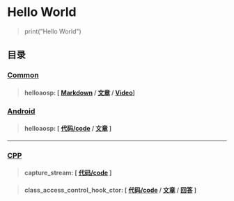 # Hello World
> print("Hello World")



## 目录

### [Common](common)

> #### **helloaosp**: [ [Markdown](common/dual-system-install.md) / [文章](https://zhuanlan.zhihu.com/p/572100374) / [Video](https://www.bilibili.com/video/BV1p54y137Mg)]


### [Android](android)

> #### **helloaosp**: [ [代码/code](android/helloaosp) / [文章](https://zhuanlan.zhihu.com/p/572100374) ]


---

### [CPP](cpp)

> #### **capture_stream**: [ [代码/code](cpp/capture_stream) ]

> #### **class_access_control_hook_ctor**: [ [代码/code](cpp/class_access_control_hook_ctor) / [文章](https://zhuanlan.zhihu.com/p/539824562) / [回答](https://www.zhihu.com/question/542249009/answer/2577729522) ]